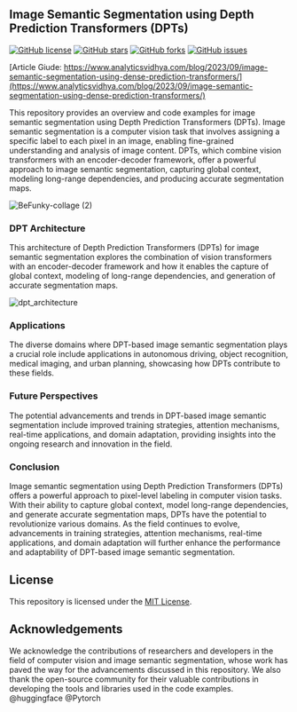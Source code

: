 ## Image Semantic Segmentation using Depth Prediction Transformers (DPTs)

[![GitHub license](https://img.shields.io/github/license/inuwamobarak/semantic-segmentation)](https://github.com/inuwamobarak/semantic-segmentation/blob/main/LICENSE)
[![GitHub stars](https://img.shields.io/github/stars/inuwamobarak/semantic-segmentation)](https://github.com/inuwamobarak/semantic-segmentation/stargazers)
[![GitHub forks](https://img.shields.io/github/forks/inuwamobarak/semantic-segmentation)](https://github.com/inuwamobarak/semantic-segmentation/network)
[![GitHub issues](https://img.shields.io/github/issues/inuwamobarak/semantic-segmentation)](https://github.com/inuwamobarak/semantic-segmentation/issues)

[Article Giude: https://www.analyticsvidhya.com/blog/2023/09/image-semantic-segmentation-using-dense-prediction-transformers/](https://www.analyticsvidhya.com/blog/2023/09/image-semantic-segmentation-using-dense-prediction-transformers/)

This repository provides an overview and code examples for image semantic segmentation using Depth Prediction Transformers (DPTs). Image semantic segmentation is a computer vision task that involves assigning a specific label to each pixel in an image, enabling fine-grained understanding and analysis of image content. DPTs, which combine vision transformers with an encoder-decoder framework, offer a powerful approach to image semantic segmentation, capturing global context, modeling long-range dependencies, and producing accurate segmentation maps.

![BeFunky-collage (2)](https://github.com/inuwamobarak/semantic-segmentation/assets/65142149/cf87aaff-f40b-459d-8e4c-ac39ee364802)

### DPT Architecture
This architecture of Depth Prediction Transformers (DPTs) for image semantic segmentation explores the combination of vision transformers with an encoder-decoder framework and how it enables the capture of global context, modeling of long-range dependencies, and generation of accurate segmentation maps.

![dpt_architecture](https://github.com/inuwamobarak/semantic-segmentation/assets/65142149/ba0c33ae-e5ff-471b-9087-92a6aef97f0c)

### Applications
The diverse domains where DPT-based image semantic segmentation plays a crucial role include applications in autonomous driving, object recognition, medical imaging, and urban planning, showcasing how DPTs contribute to these fields.

### Future Perspectives
The potential advancements and trends in DPT-based image semantic segmentation include improved training strategies, attention mechanisms, real-time applications, and domain adaptation, providing insights into the ongoing research and innovation in the field.

### Conclusion
Image semantic segmentation using Depth Prediction Transformers (DPTs) offers a powerful approach to pixel-level labeling in computer vision tasks. With their ability to capture global context, model long-range dependencies, and generate accurate segmentation maps, DPTs have the potential to revolutionize various domains. As the field continues to evolve, advancements in training strategies, attention mechanisms, real-time applications, and domain adaptation will further enhance the performance and adaptability of DPT-based image semantic segmentation.

## License
This repository is licensed under the [MIT License](LICENSE).

## Acknowledgements
We acknowledge the contributions of researchers and developers in the field of computer vision and image semantic segmentation, whose work has paved the way for the advancements discussed in this repository. We also thank the open-source community for their valuable contributions in developing the tools and libraries used in the code examples. @huggingface @Pytorch
